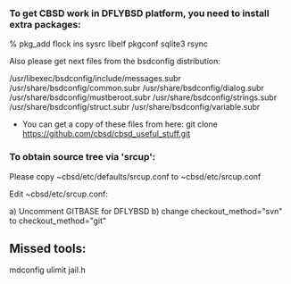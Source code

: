 ### To get CBSD work in DFLYBSD platform, you need to install extra packages:

% pkg_add flock
 ins sysrc libelf pkgconf sqlite3 rsync


Also please get next files from the bsdconfig distribution:

/usr/libexec/bsdconfig/include/messages.subr
/usr/share/bsdconfig/common.subr
/usr/share/bsdconfig/dialog.subr
/usr/share/bsdconfig/mustberoot.subr
/usr/share/bsdconfig/strings.subr
/usr/share/bsdconfig/struct.subr
/usr/share/bsdconfig/variable.subr

 * You can get a copy of these files from here:
   git clone https://github.com/cbsd/cbsd_useful_stuff.git

### To obtain source tree via 'srcup':

Please copy ~cbsd/etc/defaults/srcup.conf to ~cbsd/etc/srcup.conf

Edit ~cbsd/etc/srcup.conf:

a) Uncomment GITBASE for DFLYBSD
b) change checkout_method="svn" to checkout_method="git"

## Missed tools:

mdconfig
ulimit
jail.h

